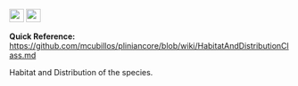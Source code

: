 <img src='http://img585.imageshack.us/img585/4808/optional.jpg' width='26' height='24' /> <img src='http://imageshack.us/a/img16/5397/multipleg.jpg' width='26' height='24' />

**Quick Reference:** https://github.com/mcubillos/pliniancore/blob/wiki/HabitatAndDistributionClass.md

Habitat and Distribution of the species.
